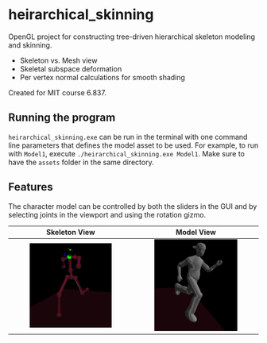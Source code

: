 # heirarchical_skinning
OpenGL project for constructing tree-driven hierarchical skeleton modeling and skinning.

- Skeleton vs. Mesh view
- Skeletal subspace deformation 
- Per vertex normal calculations for smooth shading

Created for MIT course 6.837.

## Running the program

`heirarchical_skinning.exe` can be run in the terminal with one command line parameters that defines the model asset to be used. For example, to run with `Model1`, execute `./heirarchical_skinning.exe Model1`. Make sure to have the `assets` folder in the same directory.

## Features

The character model can be controlled by both the sliders in the GUI and by selecting joints in the viewport and using the rotation gizmo. 




Skeleton View             |  Model View
:---------------------------:|:---------------------------:
<img src="https://github.com/bbartschi14/heirarchical_skinning/blob/main/ss1.JPG" width="70%">  |  <img src="https://github.com/bbartschi14/heirarchical_skinning/blob/main/ss2.JPG" width="70%">

